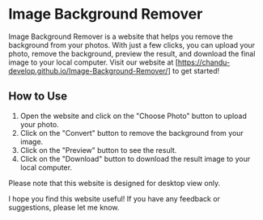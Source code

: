 # Image Background Remover

Image Background Remover is a website that helps you remove the background from your photos. With just a few clicks, you can upload your photo, remove the background, preview the result, and download the final image to your local computer.
Visit our website at [https://chandu-develop.github.io/Image-Background-Remover/] to get started!

## How to Use
1. Open the website and click on the "Choose Photo" button to upload your photo.
2. Click on the "Convert" button to remove the background from your image.
3. Click on the "Preview" button to see the result.
4. Click on the "Download" button to download the result image to your local computer.

Please note that this website is designed for desktop view only.

I hope you find this website useful! If you have any feedback or suggestions, please let me know.
